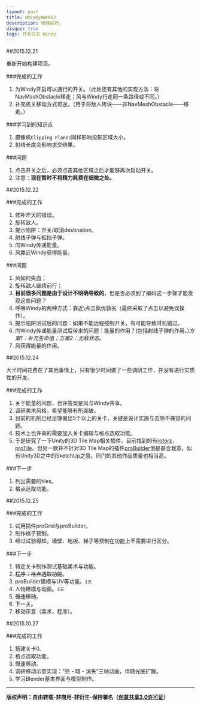 ```yaml
---
layout: post
title: 《Windy》Week2
description: 继续前行。
disqus: true
tags: 开发日志 Windy
---
```


##2015.12.21

重新开始构建项目。

###完成的工作

1. 为Windy开启可以通行的开关。（此处还有其他的实现方法：将NavMashObstacle移走；风与Windy行走同一条路径或不同。）
2. 补充机关移动方式可逆。（用于将敌人砖块——非NavMeshObstacle——移走。）


###学习到的知识点
1. 摄像机`Clipping Planes`同样影响投影区域大小。
2. 射线长度会影响求交结果。

###问题
1. 点击开关之后，必须点击其他区域之后才能够再次启动开关。
2. 注意：**现在暂时不将精力耗费在细微之处。**

##2015.12.22

###完成的工作

1. 修补昨天的错误。
2. 旋转敌人。
3. 提示陷阱：开关/取消destination。
4. 射线子弹与抵挡子弹。
5. 向Windy传递能量。
6. 风靠近Windy获得能量。

###问题
1. 风如何失血；
2. 旋转敌人继续前行；
3. **目前很多问题是由于设计不明确导致的**，但是否必须到了编码这一步骤才能发现这些问题？
4. 呼唤Windy的两种方式：靠近\点击孰优孰劣（最终采取了点击以避免误操作）。
5. 提示陷阱测试后的问题：如果不能远程控制开关，有可能导致时机错过。
6. 向Windy传递能量测试后带来的问题：能量的作用？(包括射线子弹的作用。)*方案1：补充生命值；方案2：无敌状态。*
7. 风获得能量的作用。

##2015.12.24

大半时间花费在了其他事情上，只有很少时间做了一些调研工作，并没有进行实质性的开发。

###完成的工作

1. 关于能量的问题，也许答案是风与Windy共享。
2. 调研美术风格，希望能够有所突破。
3. 目前的机制已经足够做出5个以上的关卡，关键是设计实施与去除不兼容的问题。 
4. 技术上也许真的需要加入关卡编辑与格点选取功能。
5. 于是研究了一下Unity的3D Tile Map相关插件，目前找到的有[rotorz](http://rotorz.com/tilesystem/)，[proTile](https://www.assetstore.unity3d.com/en/#!/content/11698)。但另一款并不针对3D Tile Map的插件[proBuilder](http://www.protoolsforunity3d.com/probuilder/)倒是甚合我意，似有Unity3D之中的SketchUp之意。同门的其他作品质量也相当高。

###下一步

1. 列出需要的tiles。
2. 格点选取功能。

##2015.12.25

###完成的工作

1. 试用插件proGrid与proBuilder。
2. 制作梯子预制。
3. 经过试验得知，墙壁、地板、梯子等预制在功能上不需要进行区分。

###下一步

1. 特定关卡制作测试基础美术与功能。
2. ~~程序：格点选取功能~~。
3. proBuilder建模与UV等功能。`1天`
4. 人物建模与动画。`3天`
5. ~~慢速移动~~。
6. 下一关。
7. 移动示意（美术，程序）。

##2015.10.27

###完成的工作
1. 搭建关卡0.
2. 格点选取功能。
3. 慢速移动。
4. 调研移动示意实现：“亮 - 暗 - 消失”三帧动画，伴随光圈扩散。
5. 学习Blender基本界面与模型制作。







---
**版权声明：自由转载-非商用-非衍生-保持署名（[创意共享3.0许可证](https://creativecommons.org/licenses/by-nc-nd/3.0/deed.zh)）**